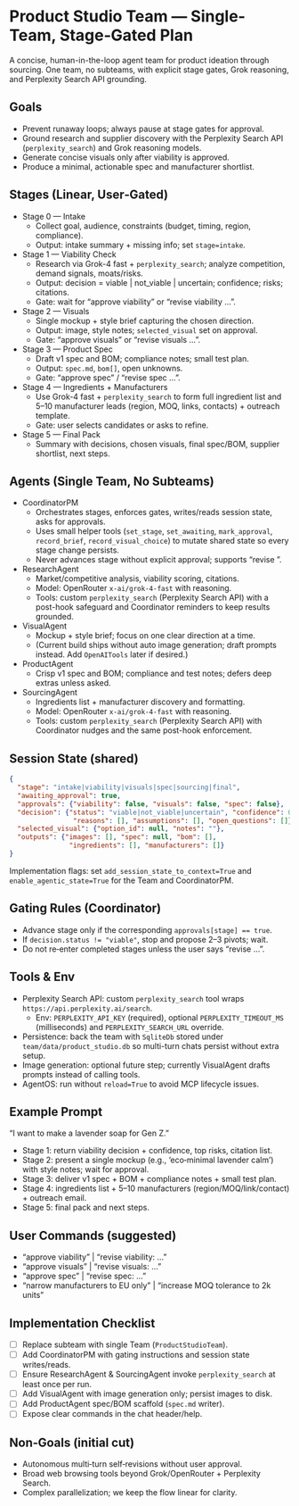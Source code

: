# Product Studio Team — Single-Team, Stage‑Gated Plan

A concise, human-in-the-loop agent team for product ideation through sourcing. One team, no subteams, with explicit stage gates, Grok reasoning, and Perplexity Search API grounding.

## Goals
- Prevent runaway loops; always pause at stage gates for approval.
- Ground research and supplier discovery with the Perplexity Search API (`perplexity_search`) and Grok reasoning models.
- Generate concise visuals only after viability is approved.
- Produce a minimal, actionable spec and manufacturer shortlist.

## Stages (Linear, User‑Gated)
- Stage 0 — Intake
  - Collect goal, audience, constraints (budget, timing, region, compliance).
  - Output: intake summary + missing info; set `stage=intake`.
- Stage 1 — Viability Check
  - Research via Grok-4 fast + `perplexity_search`; analyze competition, demand signals, moats/risks.
  - Output: decision = viable | not_viable | uncertain; confidence; risks; citations.
  - Gate: wait for “approve viability” or “revise viability …”.
- Stage 2 — Visuals
  - Single mockup + style brief capturing the chosen direction.
  - Output: image, style notes; `selected_visual` set on approval.
  - Gate: “approve visuals” or “revise visuals …”.
- Stage 3 — Product Spec
  - Draft v1 spec and BOM; compliance notes; small test plan.
  - Output: `spec.md`, `bom[]`, open unknowns.
  - Gate: “approve spec” / “revise spec …”.
- Stage 4 — Ingredients + Manufacturers
  - Use Grok-4 fast + `perplexity_search` to form full ingredient list and 5–10 manufacturer leads (region, MOQ, links, contacts) + outreach template.
  - Gate: user selects candidates or asks to refine.
- Stage 5 — Final Pack
  - Summary with decisions, chosen visuals, final spec/BOM, supplier shortlist, next steps.

## Agents (Single Team, No Subteams)
- CoordinatorPM
  - Orchestrates stages, enforces gates, writes/reads session state, asks for approvals.
  - Uses small helper tools (`set_stage`, `set_awaiting`, `mark_approval`, `record_brief`, `record_visual_choice`) to mutate shared state so every stage change persists.
  - Never advances stage without explicit approval; supports “revise <stage>”.
- ResearchAgent
  - Market/competitive analysis, viability scoring, citations.
  - Model: OpenRouter `x-ai/grok-4-fast` with reasoning.
  - Tools: custom `perplexity_search` (Perplexity Search API) with a post-hook safeguard and Coordinator reminders to keep results grounded.
- VisualAgent
  - Mockup + style brief; focus on one clear direction at a time.
  - (Current build ships without auto image generation; draft prompts instead. Add `OpenAITools` later if desired.)
- ProductAgent
  - Crisp v1 spec and BOM; compliance and test notes; defers deep extras unless asked.
- SourcingAgent
  - Ingredients list + manufacturer discovery and formatting.
  - Model: OpenRouter `x-ai/grok-4-fast` with reasoning.
  - Tools: custom `perplexity_search` (Perplexity Search API) with Coordinator nudges and the same post-hook enforcement.

## Session State (shared)
```json
{
  "stage": "intake|viability|visuals|spec|sourcing|final",
  "awaiting_approval": true,
  "approvals": {"viability": false, "visuals": false, "spec": false},
  "decision": {"status": "viable|not_viable|uncertain", "confidence": 0.0,
                "reasons": [], "assumptions": [], "open_questions": []},
  "selected_visual": {"option_id": null, "notes": ""},
  "outputs": {"images": [], "spec": null, "bom": [],
               "ingredients": [], "manufacturers": []}
}
```
Implementation flags: set `add_session_state_to_context=True` and `enable_agentic_state=True` for the Team and CoordinatorPM.

## Gating Rules (Coordinator)
- Advance stage only if the corresponding `approvals[stage] == true`.
- If `decision.status != "viable"`, stop and propose 2–3 pivots; wait.
- Do not re‑enter completed stages unless the user says “revise <stage> …”.

## Tools & Env
- Perplexity Search API: custom `perplexity_search` tool wraps `https://api.perplexity.ai/search`.
  - Env: `PERPLEXITY_API_KEY` (required), optional `PERPLEXITY_TIMEOUT_MS` (milliseconds) and `PERPLEXITY_SEARCH_URL` override.
- Persistence: back the team with `SqliteDb` stored under `team/data/product_studio.db` so multi-turn chats persist without extra setup.
- Image generation: optional future step; currently VisualAgent drafts prompts instead of calling tools.
- AgentOS: run without `reload=True` to avoid MCP lifecycle issues.

## Example Prompt
“I want to make a lavender soap for Gen Z.”
- Stage 1: return viability decision + confidence, top risks, citation list.
- Stage 2: present a single mockup (e.g., ‘eco‑minimal lavender calm’) with style notes; wait for approval.
- Stage 3: deliver v1 spec + BOM + compliance notes + small test plan.
- Stage 4: ingredients list + 5–10 manufacturers (region/MOQ/link/contact) + outreach email.
- Stage 5: final pack and next steps.

## User Commands (suggested)
- “approve viability” | “revise viability: …”
- “approve visuals” | “revise visuals: …”
- “approve spec” | “revise spec: …”
- “narrow manufacturers to EU only” | “increase MOQ tolerance to 2k units”

## Implementation Checklist
- [ ] Replace subteam with single Team (`ProductStudioTeam`).
- [ ] Add CoordinatorPM with gating instructions and session state writes/reads.
- [ ] Ensure ResearchAgent & SourcingAgent invoke `perplexity_search` at least once per run.
- [ ] Add VisualAgent with image generation only; persist images to disk.
- [ ] Add ProductAgent spec/BOM scaffold (`spec.md` writer).
- [ ] Expose clear commands in the chat header/help.

## Non‑Goals (initial cut)
- Autonomous multi‑turn self‑revisions without user approval.
- Broad web browsing tools beyond Grok/OpenRouter + Perplexity Search.
- Complex parallelization; we keep the flow linear for clarity.
